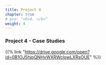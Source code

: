 ```yaml
---
title: Project 4
chapter: true
# pre: "<b>4. </b>"
weight: 4
---
```


### Project 4 - Case Studies

{{% link "https://drive.google.com/open?id=0B1OJ5hjpQNHvWXRWclowLXRsOUE" %}}
